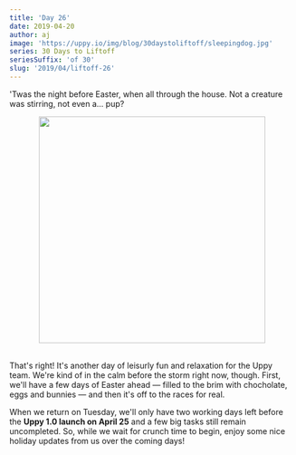 ```yaml
---
title: 'Day 26'
date: 2019-04-20
author: aj
image: 'https://uppy.io/img/blog/30daystoliftoff/sleepingdog.jpg'
series: 30 Days to Liftoff
seriesSuffix: 'of 30'
slug: '2019/04/liftoff-26'
---
```


'Twas the night before Easter, when all through the house. Not a creature was
stirring, not even a... pup?

<center><img width="400" src="https://media.giphy.com/media/hKBwl3S9hQaas/giphy.gif" /><br/><br/></center>

<!--truncate-->

That's right! It's another day of leisurly fun and relaxation for the Uppy team.
We're kind of in the calm before the storm right now, though. First, we'll have
a few days of Easter ahead — filled to the brim with chocholate, eggs and
bunnies — and then it's off to the races for real.

When we return on Tuesday, we'll only have two working days left before the
**Uppy 1.0 launch on April 25** and a few big tasks still remain uncompleted.
So, while we wait for crunch time to begin, enjoy some nice holiday updates from
us over the coming days!

